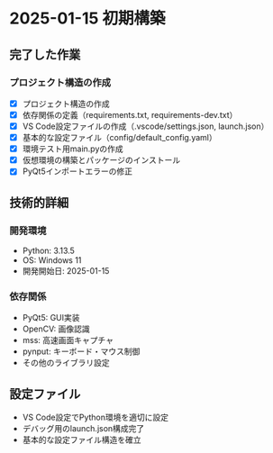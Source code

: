 # 2025-01-15 初期構築

## 完了した作業

### プロジェクト構造の作成
- [x] プロジェクト構造の作成
- [x] 依存関係の定義（requirements.txt, requirements-dev.txt）
- [x] VS Code設定ファイルの作成（.vscode/settings.json, launch.json）
- [x] 基本的な設定ファイル（config/default_config.yaml）
- [x] 環境テスト用main.pyの作成
- [x] 仮想環境の構築とパッケージのインストール
- [x] PyQt5インポートエラーの修正

## 技術的詳細

### 開発環境
- Python: 3.13.5
- OS: Windows 11
- 開発開始日: 2025-01-15

### 依存関係
- PyQt5: GUI実装
- OpenCV: 画像認識
- mss: 高速画面キャプチャ
- pynput: キーボード・マウス制御
- その他のライブラリ設定

## 設定ファイル
- VS Code設定でPython環境を適切に設定
- デバッグ用のlaunch.json構成完了
- 基本的な設定ファイル構造を確立